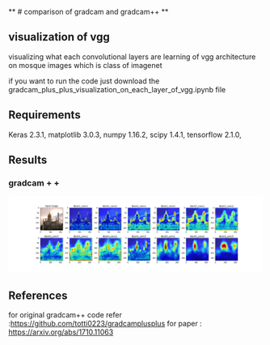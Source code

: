 ** # comparison of gradcam and gradcam++ **
## visualization of vgg
visualizing  what each convolutional layers are learning of vgg architecture on mosque images which is class of imagenet

if you want to run the code just download the gradcam_plus_plus_visualization_on_each_layer_of_vgg.ipynb file 


## Requirements

Keras  2.3.1,
matplotlib 3.0.3,
numpy 1.16.2,
scipy  1.4.1,
tensorflow 2.1.0,

## Results
### gradcam + +
![](gradcam++_img_mosque1.png)



## References
for original gradcam++ code refer :https://github.com/totti0223/gradcamplusplus
for paper : https://arxiv.org/abs/1710.11063




